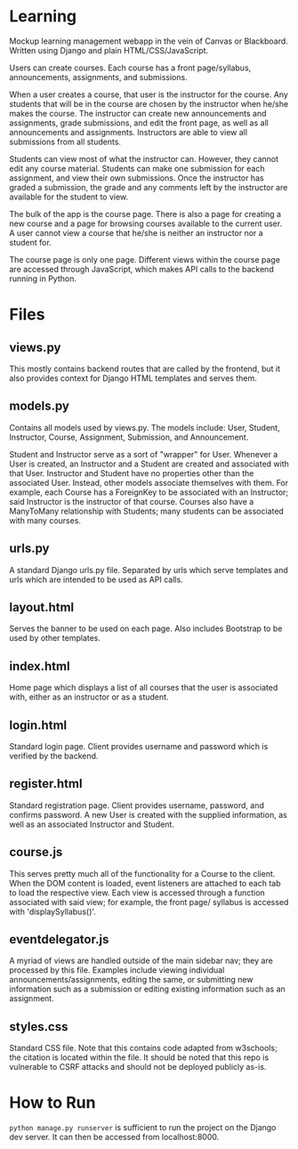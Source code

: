 # Learning
Mockup learning management webapp in the vein of Canvas or Blackboard. Written using Django and
plain HTML/CSS/JavaScript.

Users can create courses. Each course has a front page/syllabus, announcements, assignments, and submissions.

When a user creates a course, that user is the instructor for the course. Any students that will
be in the course are chosen by the instructor when he/she makes the course. The instructor can
create new announcements and assignments, grade submissions, and edit the front page, as well as
all announcements and assignments. Instructors are able to view all submissions from all students.

Students can view most of what the instructor can. However, they cannot edit any course material.
Students can make one submission for each assignment, and view their own submissions. Once the
instructor has graded a submission, the grade and any comments left by the instructor are
available for the student to view.

The bulk of the app is the course page. There is also a page for creating a new course and a page
for browsing courses available to the current user. A user cannot view a course that he/she is
neither an instructor nor a student for.

The course page is only one page. Different views within the course page are accessed through
JavaScript, which makes API calls to the backend running in Python.

# Files

## views.py 

This mostly contains backend routes that are called by the frontend, but it also provides 
context for Django HTML templates and serves them.

## models.py 

Contains all models used by views.py. The models include: User, Student, Instructor, Course,
Assignment, Submission, and Announcement.

Student and Instructor serve as a sort of "wrapper" for User. Whenever a User is created, an 
Instructor and a Student are created and associated with that User. Instructor and Student have 
no properties other than the associated User. Instead, other models associate themselves with 
them. For example, each Course has a ForeignKey to be associated with an Instructor; said
Instructor is the instructor of that course. Courses also have a ManyToMany relationship with 
Students; many students can be associated with many courses.

## urls.py 

A standard Django urls.py file. Separated by urls which serve templates and urls which are 
intended to be used as API calls.

## layout.html 

Serves the banner to be used on each page. Also includes Bootstrap to be used by other templates.

## index.html

Home page which displays a list of all courses that the user is associated with, either as an 
instructor or as a student.

## login.html

Standard login page. Client provides username and password which is verified by the backend.

## register.html

Standard registration page. Client provides username, password, and confirms password. A new User
is created with the supplied information, as well as an associated Instructor and Student.

## course.js 

This serves pretty much all of the functionality for a Course to the client. When the DOM 
content is loaded, event listeners are attached to each tab to load the respective view.
Each view is accessed through a function associated with said view; for example, the front page/
syllabus is accessed with 'displaySyllabus()'.

## eventdelegator.js 

A myriad of views are handled outside of the main sidebar nav; they are processed by this file.
Examples include viewing individual announcements/assignments, editing the same, or submitting
new information such as a submission or editing existing information such as an assignment.

## styles.css 

Standard CSS file. Note that this contains code adapted from w3schools; the citation is located
within the file. It should be noted that this repo is vulnerable to CSRF attacks and should not
be deployed publicly as-is.
# How to Run 

`python manage.py runserver` is sufficient to run the project on the Django dev server. It can
then be accessed from localhost:8000.
